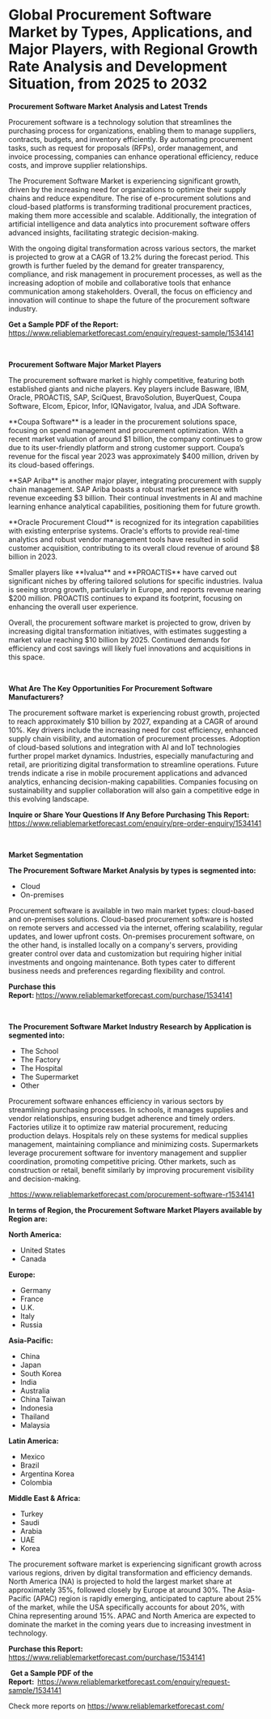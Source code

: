 <p><h1>Global Procurement Software Market by Types, Applications, and Major Players, with Regional Growth Rate Analysis and Development Situation, from 2025 to 2032</h1></p><p><strong>Procurement Software Market Analysis and Latest Trends</strong></p>
<p><p>Procurement software is a technology solution that streamlines the purchasing process for organizations, enabling them to manage suppliers, contracts, budgets, and inventory efficiently. By automating procurement tasks, such as request for proposals (RFPs), order management, and invoice processing, companies can enhance operational efficiency, reduce costs, and improve supplier relationships.</p><p>The Procurement Software Market is experiencing significant growth, driven by the increasing need for organizations to optimize their supply chains and reduce expenditure. The rise of e-procurement solutions and cloud-based platforms is transforming traditional procurement practices, making them more accessible and scalable. Additionally, the integration of artificial intelligence and data analytics into procurement software offers advanced insights, facilitating strategic decision-making.</p><p>With the ongoing digital transformation across various sectors, the market is projected to grow at a CAGR of 13.2% during the forecast period. This growth is further fueled by the demand for greater transparency, compliance, and risk management in procurement processes, as well as the increasing adoption of mobile and collaborative tools that enhance communication among stakeholders. Overall, the focus on efficiency and innovation will continue to shape the future of the procurement software industry.</p></p>
<p><strong>Get a Sample PDF of the Report:&nbsp;</strong> <a href="https://www.reliablemarketforecast.com/enquiry/request-sample/1534141?utm_campaign=2111&utm_medium=2&utm_source=Github&utm_content=ia&utm_term=09032025&utm_id=procurement-software">https://www.reliablemarketforecast.com/enquiry/request-sample/1534141</a></p>
<p>&nbsp;</p>
<p><strong>Procurement Software Major Market Players</strong></p>
<p><p>The procurement software market is highly competitive, featuring both established giants and niche players. Key players include Basware, IBM, Oracle, PROACTIS, SAP, SciQuest, BravoSolution, BuyerQuest, Coupa Software, Elcom, Epicor, Infor, IQNavigator, Ivalua, and JDA Software.</p><p>**Coupa Software** is a leader in the procurement solutions space, focusing on spend management and procurement optimization. With a recent market valuation of around $1 billion, the company continues to grow due to its user-friendly platform and strong customer support. Coupa’s revenue for the fiscal year 2023 was approximately $400 million, driven by its cloud-based offerings.</p><p>**SAP Ariba** is another major player, integrating procurement with supply chain management. SAP Ariba boasts a robust market presence with revenue exceeding $3 billion. Their continual investments in AI and machine learning enhance analytical capabilities, positioning them for future growth.</p><p>**Oracle Procurement Cloud** is recognized for its integration capabilities with existing enterprise systems. Oracle's efforts to provide real-time analytics and robust vendor management tools have resulted in solid customer acquisition, contributing to its overall cloud revenue of around $8 billion in 2023.</p><p>Smaller players like **Ivalua** and **PROACTIS** have carved out significant niches by offering tailored solutions for specific industries. Ivalua is seeing strong growth, particularly in Europe, and reports revenue nearing $200 million. PROACTIS continues to expand its footprint, focusing on enhancing the overall user experience.</p><p>Overall, the procurement software market is projected to grow, driven by increasing digital transformation initiatives, with estimates suggesting a market value reaching $10 billion by 2025. Continued demands for efficiency and cost savings will likely fuel innovations and acquisitions in this space.</p></p>
<p>&nbsp;</p>
<p><strong>What Are The Key Opportunities For Procurement Software Manufacturers?</strong></p>
<p><p>The procurement software market is experiencing robust growth, projected to reach approximately $10 billion by 2027, expanding at a CAGR of around 10%. Key drivers include the increasing need for cost efficiency, enhanced supply chain visibility, and automation of procurement processes. Adoption of cloud-based solutions and integration with AI and IoT technologies further propel market dynamics. Industries, especially manufacturing and retail, are prioritizing digital transformation to streamline operations. Future trends indicate a rise in mobile procurement applications and advanced analytics, enhancing decision-making capabilities. Companies focusing on sustainability and supplier collaboration will also gain a competitive edge in this evolving landscape.</p></p>
<p><strong>Inquire or Share Your Questions If Any Before Purchasing This Report:</strong> <a href="https://www.reliablemarketforecast.com/enquiry/pre-order-enquiry/1534141?utm_campaign=2111&utm_medium=2&utm_source=Github&utm_content=ia&utm_term=09032025&utm_id=procurement-software">https://www.reliablemarketforecast.com/enquiry/pre-order-enquiry/1534141</a></p>
<p>&nbsp;</p>
<p><strong>Market Segmentation</strong></p>
<p><strong>The Procurement Software Market Analysis by types is segmented into:</strong></p>
<p><ul><li>Cloud</li><li>On-premises</li></ul></p>
<p><p>Procurement software is available in two main market types: cloud-based and on-premises solutions. Cloud-based procurement software is hosted on remote servers and accessed via the internet, offering scalability, regular updates, and lower upfront costs. On-premises procurement software, on the other hand, is installed locally on a company's servers, providing greater control over data and customization but requiring higher initial investments and ongoing maintenance. Both types cater to different business needs and preferences regarding flexibility and control.</p></p>
<p><strong>Purchase this Report:&nbsp;</strong><a href="https://www.reliablemarketforecast.com/purchase/1534141?utm_campaign=2111&utm_medium=2&utm_source=Github&utm_content=ia&utm_term=09032025&utm_id=procurement-software">https://www.reliablemarketforecast.com/purchase/1534141</a></p>
<p>&nbsp;</p>
<p><strong>The Procurement Software Market Industry Research by Application is segmented into:</strong></p>
<p><ul><li>The School</li><li>The Factory</li><li>The Hospital</li><li>The Supermarket</li><li>Other</li></ul></p>
<p><p>Procurement software enhances efficiency in various sectors by streamlining purchasing processes. In schools, it manages supplies and vendor relationships, ensuring budget adherence and timely orders. Factories utilize it to optimize raw material procurement, reducing production delays. Hospitals rely on these systems for medical supplies management, maintaining compliance and minimizing costs. Supermarkets leverage procurement software for inventory management and supplier coordination, promoting competitive pricing. Other markets, such as construction or retail, benefit similarly by improving procurement visibility and decision-making.</p></p>
<p><a href="https://www.reliablemarketforecast.com/procurement-software-r1534141?utm_campaign=2111&utm_medium=2&utm_source=Github&utm_content=ia&utm_term=09032025&utm_id=procurement-software">&nbsp;https://www.reliablemarketforecast.com/procurement-software-r1534141</a></p>
<p><strong>In terms of Region, the Procurement Software Market Players available by Region are:</strong></p>
<p>
    <p> <strong> North America: </strong>
        <ul>
            <li>United States</li>
            <li>Canada</li>
        </ul>
        </p> 
    <p> <strong> Europe: </strong>
        <ul>
            <li>Germany</li>
            <li>France</li>
            <li>U.K.</li>
            <li>Italy</li>
            <li>Russia</li>
        </ul>
        </p> 
    <p> <strong> Asia-Pacific: </strong>
        <ul>
            <li>China</li>
            <li>Japan</li>
            <li>South Korea</li>
            <li>India</li>
            <li>Australia</li>
            <li>China Taiwan</li>
            <li>Indonesia</li>
            <li>Thailand</li>
            <li>Malaysia</li>
        </ul>
        </p> 
    <p> <strong> Latin America: </strong>
        <ul>
            <li>Mexico</li>
            <li>Brazil</li>
            <li>Argentina Korea</li>
            <li>Colombia</li>
        </ul>
        </p> 
    <p> <strong> Middle East & Africa: </strong>
        <ul>
            <li>Turkey</li>
            <li>Saudi</li>
            <li>Arabia</li>
            <li>UAE</li>
            <li>Korea</li>
        </ul>
    </p>
    </p>
<p><p>The procurement software market is experiencing significant growth across various regions, driven by digital transformation and efficiency demands. North America (NA) is projected to hold the largest market share at approximately 35%, followed closely by Europe at around 30%. The Asia-Pacific (APAC) region is rapidly emerging, anticipated to capture about 25% of the market, while the USA specifically accounts for about 20%, with China representing around 15%. APAC and North America are expected to dominate the market in the coming years due to increasing investment in technology.</p></p>
<p><strong>Purchase this Report: </strong><a href="https://www.reliablemarketforecast.com/purchase/1534141?utm_campaign=2111&utm_medium=2&utm_source=Github&utm_content=ia&utm_term=09032025&utm_id=procurement-software">https://www.reliablemarketforecast.com/purchase/1534141</a></p>
<p>&nbsp;<strong>Get a Sample PDF of the Report:&nbsp;&nbsp;</strong><a href="https://www.reliablemarketforecast.com/enquiry/request-sample/1534141?utm_campaign=2111&utm_medium=2&utm_source=Github&utm_content=ia&utm_term=09032025&utm_id=procurement-software">https://www.reliablemarketforecast.com/enquiry/request-sample/1534141</a></p>
<p><strong></strong></p>
<p>Check more reports on <a href="https://www.reliablemarketforecast.com/?utm_campaign=2111&utm_medium=2&utm_source=Github&utm_content=ia&utm_term=09032025&utm_id=procurement-software">https://www.reliablemarketforecast.com/</a></p>